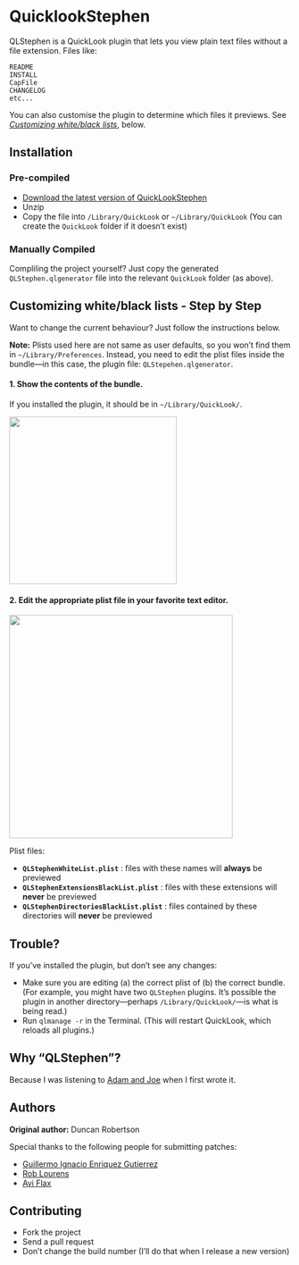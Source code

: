 # QuicklookStephen

QLStephen is a QuickLook plugin that lets you view plain text files without a file extension. Files like:

    README
    INSTALL
    CapFile
    CHANGELOG
    etc...

You can also customise the plugin to determine which files it previews. See [*Customizing white/black lists*](#customizing-whiteblack-lists---step-by-step), below.


## Installation


### Pre-compiled

* [Download the latest version of QuickLookStephen](
  https://github.com/downloads/whomwah/qlstephen/QLStephen.qlgenerator.zip)
* Unzip 
* Copy the file into `/Library/QuickLook` or `~/Library/QuickLook` 
  (You can create the `QuickLook` folder if it doesn’t exist)


### Manually Compiled

Compliling the project yourself? Just copy the generated `QLStephen.qlgenerator` 
file into the relevant `QuickLook` folder (as above).



## Customizing white/black lists - Step by Step

Want to change the current behaviour?  Just follow the instructions below.  

**Note:** 
Plists used here are not same as user defaults, so you won’t find 
them in `~/Library/Preferences`. Instead, you need to edit the plist 
files inside the bundle—in this case, the plugin file: 
`QLStepehen.qlgenerator`.


#### 1. Show the contents of the bundle.

If you installed the plugin, it should be in `~/Library/QuickLook/`.

<a href="http://a.yfrog.com/img740/933/tipb.png"><img src="http://a.yfrog.com/img740/933/tipb.png" width="300"/></a>


#### 2. Edit the appropriate plist file in your favorite text editor.

<a href="http://a.yfrog.com/img878/3563/hd9w.png"><img src="http://a.yfrog.com/img878/3563/hd9w.png" width="400"/></a>

Plist files:

* **`QLStephenWhiteList.plist`** : files with these names will **always** be previewed
* **`QLStephenExtensionsBlackList.plist`** : files with these extensions will **never** be previewed
* **`QLStephenDirectoriesBlackList.plist`** : files contained by these directories will **never** be previewed


## Trouble?

If you’ve installed the plugin, but don’t see any changes:

- Make sure you are editing (a) the correct plist of (b) the correct bundle. 
  (For example, you might have two `QLStephen` plugins. It’s possible the plugin in 
   another directory—perhaps `/Library/QuickLook/`—is what is being read.)
- Run `qlmanage -r` in the Terminal. (This will restart QuickLook, which reloads all plugins.)


## Why “QLStephen”?

Because I was listening to [Adam and Joe](http://www.bbc.co.uk/blogs/adamandjoe/2009/06/test-1.shtml) when I first wrote it.


## Authors

**Original author:** Duncan Robertson

Special thanks to the following people for submitting patches:

* [Guillermo Ignacio Enriquez Gutierrez](https://github.com/nacho4d)
* [Rob Lourens](https://github.com/roblourens)
* [Avi Flax](https://github.com/aviflax)


## Contributing

* Fork the project
* Send a pull request
* Don’t change the build number (I’ll do that when I release a new version)
